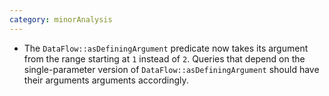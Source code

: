 ```yaml
---
category: minorAnalysis
---
```

* The `DataFlow::asDefiningArgument` predicate now takes its argument from the range starting at `1` instead of `2`. Queries that depend on the single-parameter version of `DataFlow::asDefiningArgument` should have their arguments arguments accordingly.
